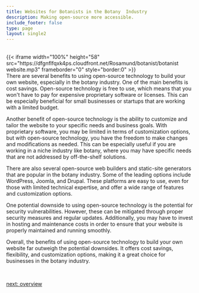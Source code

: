 ```yaml
---
title: Websites for Botanists in the Botany  Industry
description: Making open-source more accessible.
include_footer: false
type: page
layout: single2
---
```


<br>
{{< iframe width="100%" height="58" src="https://dfgnflfqxk4ps.cloudfront.net/Rosamund/botanist/botanist website.mp3" frameborder="0" style="border:0" >}}<br>
There are several benefits to using open-source technology to build your own website, especially in the botany industry. One of the main benefits is cost savings. Open-source technology is free to use, which means that you won't have to pay for expensive proprietary software or licenses. This can be especially beneficial for small businesses or startups that are working with a limited budget.

Another benefit of open-source technology is the ability to customize and tailor the website to your specific needs and business goals. With proprietary software, you may be limited in terms of customization options, but with open-source technology, you have the freedom to make changes and modifications as needed. This can be especially useful if you are working in a niche industry like botany, where you may have specific needs that are not addressed by off-the-shelf solutions.

There are also several open-source web builders and static-site generators that are popular in the botany industry. Some of the leading options include WordPress, Joomla, and Drupal. These platforms are easy to use, even for those with limited technical expertise, and offer a wide range of features and customization options.

One potential downside to using open-source technology is the potential for security vulnerabilities. However, these can be mitigated through proper security measures and regular updates. Additionally, you may have to invest in hosting and maintenance costs in order to ensure that your website is properly maintained and running smoothly.

Overall, the benefits of using open-source technology to build your own website far outweigh the potential downsides. It offers cost savings, flexibility, and customization options, making it a great choice for businesses in the botany industry.

<br>

<a href="https://insights.workdojos.com/botanist/overview">next: overview</a>
<br>
</p>
